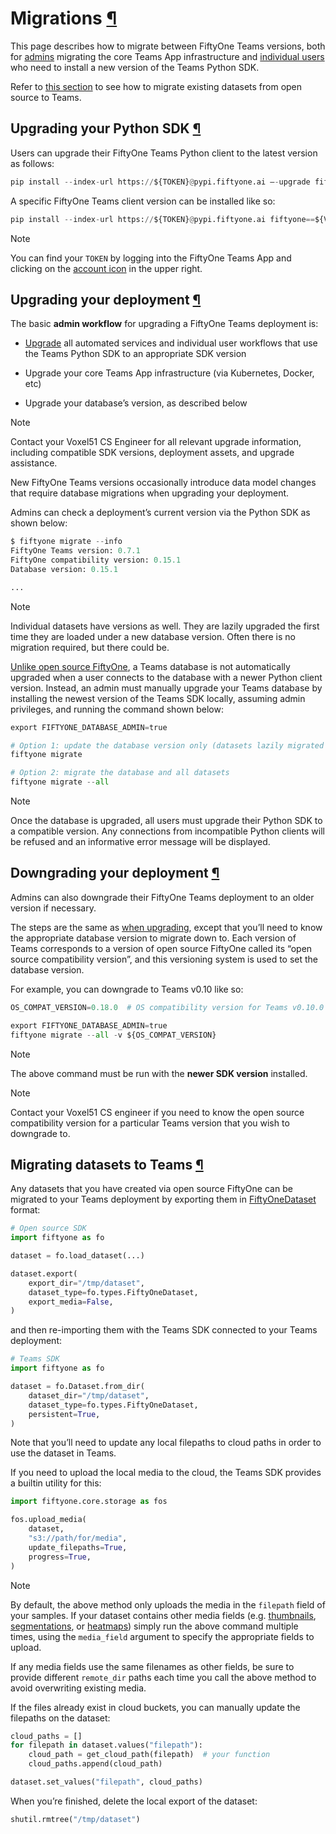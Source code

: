 # Migrations [¶](\#migrations "Permalink to this headline")

This page describes how to migrate between FiftyOne Teams versions, both for
[admins](#teams-upgrading) migrating the core Teams App infrastructure and
[individual users](#teams-upgrade-python-sdk) who need to install a new
version of the Teams Python SDK.

Refer to [this section](#teams-migrating-datasets) to see how to migrate
existing datasets from open source to Teams.

## Upgrading your Python SDK [¶](\#upgrading-your-python-sdk "Permalink to this headline")

Users can upgrade their FiftyOne Teams Python client to the latest version as
follows:

```python
pip install --index-url https://${TOKEN}@pypi.fiftyone.ai –-upgrade fiftyone

```

A specific FiftyOne Teams client version can be installed like so:

```python
pip install --index-url https://${TOKEN}@pypi.fiftyone.ai fiftyone==${VERSION}

```

Note

You can find your `TOKEN` by logging into the FiftyOne Teams App and
clicking on the [account icon](installation.html#teams-python-sdk) in the upper right.

## Upgrading your deployment [¶](\#upgrading-your-deployment "Permalink to this headline")

The basic **admin workflow** for upgrading a FiftyOne Teams deployment is:

- [Upgrade](#teams-upgrade-python-sdk) all automated services and
individual user workflows that use the Teams Python SDK to an appropriate
SDK version

- Upgrade your core Teams App infrastructure (via Kubernetes, Docker, etc)

- Upgrade your database’s version, as described below


Note

Contact your Voxel51 CS Engineer for all relevant upgrade information,
including compatible SDK versions, deployment assets, and upgrade
assistance.

New FiftyOne Teams versions occasionally introduce data model changes that
require database migrations when upgrading your deployment.

Admins can check a deployment’s current version via the Python SDK as shown
below:

```python
$ fiftyone migrate --info
FiftyOne Teams version: 0.7.1
FiftyOne compatibility version: 0.15.1
Database version: 0.15.1

...

```

Note

Individual datasets have versions as well. They are lazily upgraded the
first time they are loaded under a new database version. Often there is no
migration required, but there could be.

[Unlike open source FiftyOne](https://voxel51.com/docs/fiftyone/user_guide/config.html#database-migrations),
a Teams database is not automatically upgraded when a user connects to the
database with a newer Python client version. Instead, an admin must manually
upgrade your Teams database by installing the newest version of the Teams SDK
locally, assuming admin privileges, and running the command shown below:

```python
export FIFTYONE_DATABASE_ADMIN=true

# Option 1: update the database version only (datasets lazily migrated on load)
fiftyone migrate

# Option 2: migrate the database and all datasets
fiftyone migrate --all

```

Note

Once the database is upgraded, all users must upgrade their Python SDK to a
compatible version. Any connections from incompatible Python clients will
be refused and an informative error message will be displayed.

## Downgrading your deployment [¶](\#downgrading-your-deployment "Permalink to this headline")

Admins can also downgrade their FiftyOne Teams deployment to an older version
if necessary.

The steps are the same as [when upgrading](#teams-upgrading), except that
you’ll need to know the appropriate database version to migrate down to. Each
version of Teams corresponds to a version of open source FiftyOne called its
“open source compatibility version”, and this versioning system is used to set
the database version.

For example, you can downgrade to Teams v0.10 like so:

```python
OS_COMPAT_VERSION=0.18.0  # OS compatibility version for Teams v0.10.0

export FIFTYONE_DATABASE_ADMIN=true
fiftyone migrate --all -v ${OS_COMPAT_VERSION}

```

Note

The above command must be run with the **newer SDK version** installed.

Note

Contact your Voxel51 CS engineer if you need to know the open source
compatibility version for a particular Teams version that you wish to
downgrade to.

## Migrating datasets to Teams [¶](\#migrating-datasets-to-teams "Permalink to this headline")

Any datasets that you have created via open source FiftyOne can be migrated to
your Teams deployment by exporting them in
[FiftyOneDataset](../fiftyone_concepts/export_datasets.html#fiftyonedataset-export) format:

```python
# Open source SDK
import fiftyone as fo

dataset = fo.load_dataset(...)

dataset.export(
    export_dir="/tmp/dataset",
    dataset_type=fo.types.FiftyOneDataset,
    export_media=False,
)

```

and then re-importing them with the Teams SDK connected to your Teams
deployment:

```python
# Teams SDK
import fiftyone as fo

dataset = fo.Dataset.from_dir(
    dataset_dir="/tmp/dataset",
    dataset_type=fo.types.FiftyOneDataset,
    persistent=True,
)

```

Note that you’ll need to update any local filepaths to cloud paths in order to
use the dataset in Teams.

If you need to upload the local media to the cloud, the Teams SDK provides a
builtin utility for this:

```python
import fiftyone.core.storage as fos

fos.upload_media(
    dataset,
    "s3://path/for/media",
    update_filepaths=True,
    progress=True,
)

```

Note

By default, the above method only uploads the media in the `filepath`
field of your samples. If your dataset contains other media fields (e.g.
[thumbnails](../fiftyone_concepts/using_datasets.html#dataset-app-config-media-fields),
[segmentations](../fiftyone_concepts/using_datasets.html#semantic-segmentation), or
[heatmaps](../fiftyone_concepts/using_datasets.html#heatmaps)) simply run the above command multiple times,
using the `media_field` argument to specify the appropriate fields to
upload.

If any media fields use the same filenames as other fields, be sure to
provide different `remote_dir` paths each time you call the above method
to avoid overwriting existing media.

If the files already exist in cloud buckets, you can manually update the
filepaths on the dataset:

```python
cloud_paths = []
for filepath in dataset.values("filepath"):
    cloud_path = get_cloud_path(filepath)  # your function
    cloud_paths.append(cloud_path)

dataset.set_values("filepath", cloud_paths)

```

When you’re finished, delete the local export of the dataset:

```python
shutil.rmtree("/tmp/dataset")

```

